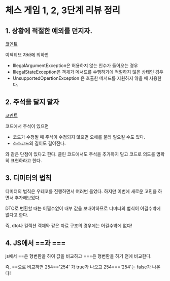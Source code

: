 # 체스 게임 1, 2, 3단계 리뷰 정리

## 1. 상황에 적절한 예외를 던지자.

[코멘트](https://github.com/woowacourse/java-chess/pull/295#discussion_r837385661)

이펙티브 자바에 의하면
- IllegalArgumentException은 허용하지 않는 인수가 들어오는 경우
- IllegalStateException은 객체가 메서드를 수행하기에 적절하지 않은 상태인 경우
- UnsupportedOpertionException 은 호출한 메서드를 지원하지 않을 때 사용한다.

## 2. 주석을 달지 말자

[코멘트](https://github.com/woowacourse/java-chess/pull/295#discussion_r837388233)

코드에서 주석이 있으면

- 코드가 수정될 때 주석이 수정되지 않으면 오해를 불러 일으킬 수도 있다.
- 소스코드의 길이도 길어진다.

와 같은 단점이 있다고 한다.
클린 코드에서도 주석을 추가하지 말고 코드로 의도를 명확히 표현하라고 한다. 

## 3. 디미터의 법칙
디미터의 법칙은 우테코를 진행하면서 여러번 들었다. 하지만 이번에 새로운 고민을 하면서 추가해보았다.

DTO로 변환할 때는 어쩔수없이 내부 값을 보내야하므로 디미터의 법칙이 어길수밖에 없다고 한다.

즉, dto나 컬렉션 객체와 같은 자료 구조의 경우에는 어길수밖에 없다!

## 4. JS에서 ==과 ===
js에서 ==은 형변환을 하여 값을 비교하고 ===은 형변환을 하기 전에 비교한다.

즉, ==으로 비교하면 254=='254' 가 true가 나오고 254==='254'는 false가 나온다!

